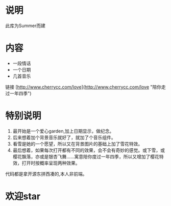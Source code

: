 # 说明 #
此库为Summer而建

# 内容 #
- 一段情话
- 一个日期
- 几首音乐

链接 [http://www.cherrycc.com/love](http://www.cherrycc.com/love "陪你走过一年四季")

# 特别说明 #
1. 最开始是一个爱心garden,加上日期显示，做纪念。
2. 后来想着加个背景音乐就好了，就加了个音乐组件。
3. 看雪是她的一个愿望，所以又在背景图片的基础上加了雪花特效。
4. 最后想着，如果每次打开都有不同的效果，会不会有奇妙的感觉。或下雪，或樱花飘落，亦或是银杏飞舞......寓意陪你度过一年四季，所以又增加了樱花特效，打开时按概率呈现两种效果。

代码都是拿开源东拼西凑的,本人非前端。

# 欢迎star
